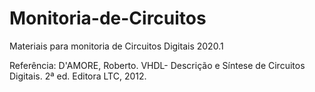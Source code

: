 # Monitoria-de-Circuitos
Materiais para monitoria de Circuitos Digitais 2020.1

Referência:
D'AMORE, Roberto. VHDL- Descrição e Síntese de Circuitos Digitais. 2ª ed. Editora LTC, 2012.